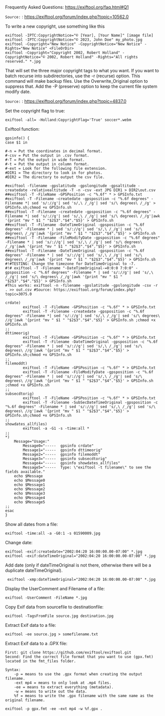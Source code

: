 Frequently Asked Questions: https://exiftool.org/faq.html#Q1

`Source:` : <https://exiftool.org/forum/index.php?topic=10562.0>

To write a new copyright, use something like this

```
exiftool -IPTC:CopyrightNotice="© [Year], [Your Name]" [image file]
exiftool -IPTC:CopyrightNotice="© 2023, John Doe" my_photo.jpg
exiftool -Copyright="New Notice" -CopyrightNotice="New Notice" -Rights="New Notice" <FileOrDir>
exiftool -Copyright="Copyright 2002, Robert Holland" -CopyrightNotice="© 2002, Robert Holland" -Rights="All rights reserved." *.jpg
```

That will set the three major copyright tags to what you want.  If you want to batch recurse into subdirectories, use the -r (recurse) option.  This command will make backup files.  Use the Overwrite_Original option to suppress that.
Add the -P (preserve) option to keep the current file system modify date.

`Source:` : <https://exiftool.org/forum/index.php?topic=4837.0>

Set the copyright flag to true:

```
exiftool -all= -Holland:CopyrightFlag='True' soccer*.webm
```

Exiftool function:
```
gpsinfo() {
case $1 in

#-n = Put the coordinates in decimal format.
#-csv = Put the output in .csv format.
#-T = Put the output in wide format.
#-t = Put the output in column format.
#-ext = Look for the following file extension.
#DIR1 = The directory to look in for photos.
#DIR2 = The directory to output the csv file.

#exiftool -filename -gpslatitude -gpslongitude -gpsaltitude -createdate -relativealtitude -T -n -csv -ext JPG DIR1 > DIR2\out.csv
##exiftool -T -FileName -GPSPosition -c "%.6f" * > GPSInfo.txt
#exiftool -T -Filename -createdate -gpsposition -c "%.6f degrees" -Filename *| sed 's/://g'| sed 's/,\ /_/g'| sed 's/\ degrees\ /_/g' > GPSInfo.sh;chmod +x GPSInfo.sh
##exiftool -T -Filename -createdate -gpsposition -c "%.6f degrees" -Filename *| sed 's/://g'| sed 's/,\ /_/g'| sed 's/\ degrees\ /_/g'|awk '{print "mv " $1 " "$2$3"."$4"."$5}' > GPSInfo.sh
##exiftool -T -Filename -DateTimeOriginal -gpsposition -c "%.6f degrees" -Filename * | sed 's/://g'| sed 's/,\ /_/g'| sed 's/\ degrees\ /_/g'|awk '{print "mv " $1 " "$2$3"."$4"."$5}' > GPSInfo.sh
##exiftool -T -Filename -FileModifyDate -gpsposition -c "%.6f degrees" -Filename * | sed 's/://g'| sed 's/,\ /_/g'| sed 's/\ degrees\ /_/g'|awk '{print "mv " $1 " "$2$3"."$4"."$5}' > GPSInfo.sh
##exiftool -T -Filename -DateTimeOriginal -gpsposition -c "%.6f degrees" -Filename * | sed 's/://g'| sed 's/,\ /_/g'| sed 's/\ degrees\ /_/g'|awk '{print "mv " $1 " "$2$3"."$4"."$5}' > GPSInfo.sh
#!#TESTING: Change the timezone for DateTimeOriginal to -7.
#!#	exiftool -T -Filename "-DateTimeOriginal-=0:0:0 7:0:0" -gpsposition -c "%.6f degrees" -Filename * | sed 's/://g'| sed 's/,\ /_/g'| sed 's/\ degrees\ /_/g'|awk '{print "mv " $1 " "$2$3"."$4"."$5}' > GPSInfo.sh
#This works: exiftool -n -filename -gpslatitude -gpslongitude -csv -r . >> out.csv #Source: https://exiftool.org/forum/index.php?topic=3075.0

crdate)
		exiftool -T -FileName -GPSPosition -c "%.6f" * > GPSInfo.txt
		exiftool -T -Filename -createdate -gpsposition -c "%.6f degrees" -Filename *| sed 's/://g'| sed 's/,\ /_/g'| sed 's/\ degrees\ //g'|awk '{print "mv " $1 " "$2$3"."$4"."$5}' > GPSInfo.sh ;chmod +x GPSInfo.sh
;;
dttimeorig)
		exiftool -T -FileName -GPSPosition -c "%.6f" * > GPSInfo.txt
		exiftool -T -Filename -DateTimeOriginal -gpsposition -c "%.6f degrees" -Filename * | sed 's/://g'| sed 's/,\ /_/g'| sed 's/\ degrees\ //g'|awk '{print "mv " $1 " "$2$3"."$4"."$5}' > GPSInfo.sh;chmod +x GPSInfo.sh
;;
filemoddt)
		exiftool -T -FileName -GPSPosition -c "%.6f" * > GPSInfo.txt
		exiftool -T -Filename -FileModifyDate -gpsposition -c "%.6f degrees" -Filename * | sed 's/://g'| sed 's/,\ /_/g'| sed 's/\ degrees\ //g'|awk '{print "mv " $1 " "$2$3"."$4"."$5}' > GPSInfo.sh ;chmod +x GPSInfo.sh
;;
subsecdtorig)
		exiftool -T -FileName -GPSPosition -c "%.6f" * > GPSInfo.txt
		exiftool -T -Filename -SubSecDateTimeOriginal -gpsposition -c "%.6f degrees" -Filename * | sed 's/://g'| sed 's/,\ /_/g'| sed 's/\ degrees\ //g'|awk '{print "mv " $1 " "$2$3"."$4"."$5}' > GPSInfo.sh;chmod +x GPSInfo.sh
;;
showdates_allfiles)
		exiftool -a -G1 -s -time:all *
;;
*)
    Message="Usage:"
        Message0="-----  gpsinfo crdate"
        Message1="-----  gpsinfo dttimeorig"
        Message2="-----  gpsinfo filemoddt"
        Message3="-----  gpsinfo subsecdtorig"
        Message4="-----  gpsinfo showdates_allfiles"
        Message5="-----  Type: \"exiftool -t filename\" to see the fields available."
    echo $Message
    echo $Message0
    echo $Message1
    echo $Message2
    echo $Message3
    echo $Message4
    echo $Message5
;;
esac
}
```
Show all dates from a file:
```
exiftool -time:all -a -G0:1 -s 01590009.jpg
```
Change date:
```
exiftool -exif:createdate="2002:04:20 16:00:00.00-07:00" *.jpg
exiftool -exif:dateTimeOriginal="2002:04:20 16:00:00.00-07:00" *.jpg
```
Add date (only if dateTimeOriginal is not there, otherwise there will be a duplicate dateTimeOriginal).
```
 exiftool -xmp:dateTimeOriginal="2002:04:20 16:00:00.00-07:00" *.jpg
```

Display the UserComment and Filename of a file:
```
exiftool -UserComment -FileName *.jpg
```

Copy Exif data from sourcefile to destinationfile:
```
exiftool -TagsFromFile source.jpg destination.jpg
```

Extract Exif data to a file:
```
exiftool -ee source.jpg > somefilename.txt
```

Extract Exif data to a .GPX file:
```
First: git clone https://github.com/exiftool/exiftool.git
Second: Find the correct file format that you want to use (gpx.fmt)
located in the fmt_files folder.

Syntax:
	-p = means to use the .gpx format when creating the output filename.
	-ext mp4 = means to only look at .mp4 files.
	-ee = means to extract everything (metadata).
	-w = means to write out the data.
	%f = means to write the .gpx filename with the same name as the original filename.

exiftool -p gpx.fmt -ee -ext mp4 -w %f.gpx .
```
